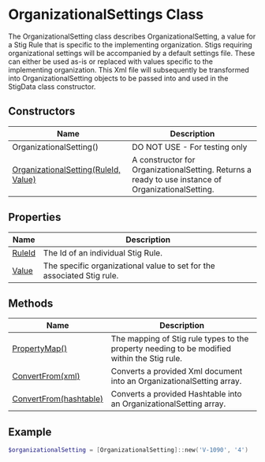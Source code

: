 # OrganizationalSettings Class

The OrganizationalSetting class describes OrganizationalSetting, a value for a Stig Rule that is specific to the implementing organization. Stigs requiring organizational settings will be accompanied by a default settings file. These can either be used as-is or replaced with values specific to the implementing organization. This Xml file will subsequently be transformed into OrganizationalSetting objects to be passed into and used in the StigData class constructor.

## Constructors

| Name | Description |
|-|-|
| OrganizationalSetting() | DO NOT USE - For testing only |
| [OrganizationalSetting(RuleId, Value)][Constructor] | A constructor for OrganizationalSetting. Returns a ready to use instance of OrganizationalSetting. |

## Properties

| Name | Description |
|-|-|
|[RuleId][Property.RuleId] | The Id of an individual Stig Rule. |
|[Value][Property.Value] | The specific organizational value to set for the associated Stig rule. |

## Methods

| Name | Description |
|-|-|
| [PropertyMap()][Method.PropertyMap] | The mapping of Stig rule types to the property needing to be modified within the Stig rule. |
| [ConvertFrom(xml)][Method.ConvertFrom.Xml] | Converts a provided Xml document into an OrganizationalSetting array. |
| [ConvertFrom(hashtable)][Method.ConvertFrom.Hashtable] | Converts a provided Hashtable into an OrganizationalSetting array. |

## Example

```PowerShell
$organizationalSetting = [OrganizationalSetting]::new('V-1090', '4')
```

[Constructor]: OrganizationalSettings.Class.Syntax#constructor
[Property.RuleId]: OrganizationalSettings.Class.Syntax#propertyRuleId
[Property.Value]: OrganizationalSettings.Class.Syntax#propertyvalue
[Method.PropertyMap]: OrganizationalSettings.Class.Syntax#methodpropertymap
[Method.ConvertFrom.Xml]: OrganizationalSettings.Class.Syntax#methodconvertfromxml
[Method.ConvertFrom.Hashtable]: OrganizationalSettings.Class.Syntax#methodconvertfromhashtable